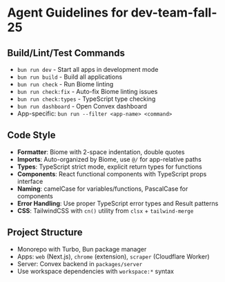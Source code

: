 # Agent Guidelines for dev-team-fall-25

## Build/Lint/Test Commands
- `bun run dev` - Start all apps in development mode
- `bun run build` - Build all applications
- `bun run check` - Run Biome linting
- `bun run check:fix` - Auto-fix Biome linting issues
- `bun run check:types` - TypeScript type checking
- `bun run dashboard` - Open Convex dashboard
- App-specific: `bun run --filter <app-name> <command>`

## Code Style
- **Formatter**: Biome with 2-space indentation, double quotes
- **Imports**: Auto-organized by Biome, use `@/` for app-relative paths
- **Types**: TypeScript strict mode, explicit return types for functions
- **Components**: React functional components with TypeScript props interface
- **Naming**: camelCase for variables/functions, PascalCase for components
- **Error Handling**: Use proper TypeScript error types and Result patterns
- **CSS**: TailwindCSS with `cn()` utility from `clsx` + `tailwind-merge`

## Project Structure
- Monorepo with Turbo, Bun package manager
- Apps: `web` (Next.js), `chrome` (extension), `scraper` (Cloudflare Worker)
- Server: Convex backend in `packages/server`
- Use workspace dependencies with `workspace:*` syntax